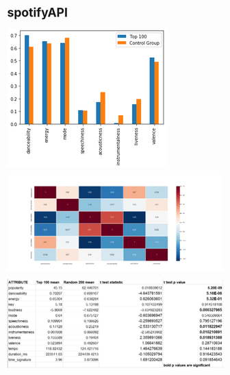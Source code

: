 # spotifyAPI

![alt text](https://github.com/what-makes-a-hit/spotifyAPI/blob/master/images/Bar%20Plot_Top100%20and%20CG.png)

![alt text](https://github.com/what-makes-a-hit/spotifyAPI/blob/master/images/goodpearsonheatmap.png)

![alt text](https://github.com/what-makes-a-hit/spotifyAPI/blob/master/images/testresults.PNG)



